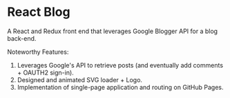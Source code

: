 # React Blog

A React and Redux front end that leverages Google Blogger API for a blog
back-end.

Noteworthy Features:

1. Leverages Google's API to retrieve posts (and eventually add comments + 
OAUTH2 sign-in).
1. Designed and animated SVG loader + Logo.
1. Implementation of single-page application and routing on GitHub Pages.